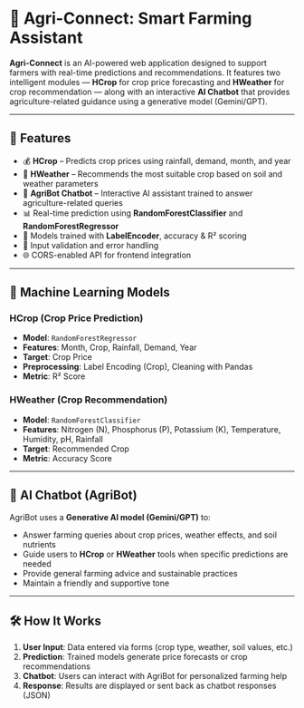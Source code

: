 # 🌾 Agri-Connect: Smart Farming Assistant

**Agri-Connect** is an AI-powered web application designed to support farmers with real-time predictions and recommendations. It features two intelligent modules — **HCrop** for crop price forecasting and **HWeather** for crop recommendation — along with an interactive **AI Chatbot** that provides agriculture-related guidance using a generative model (Gemini/GPT).

---

## 🚀 Features

- 💰 **HCrop** – Predicts crop prices using rainfall, demand, month, and year  
- 🌱 **HWeather** – Recommends the most suitable crop based on soil and weather parameters  
- 🤖 **AgriBot Chatbot** – Interactive AI assistant trained to answer agriculture-related queries  
- 📊 Real-time prediction using **RandomForestClassifier** and **RandomForestRegressor**  
- 🧠 Models trained with **LabelEncoder**, accuracy & R² scoring  
- 🔐 Input validation and error handling  
- 🌐 CORS-enabled API for frontend integration  

---

## 🧠 Machine Learning Models

### HCrop (Crop Price Prediction)
- **Model**: `RandomForestRegressor`
- **Features**: Month, Crop, Rainfall, Demand, Year
- **Target**: Crop Price  
- **Preprocessing**: Label Encoding (Crop), Cleaning with Pandas  
- **Metric**: R² Score

### HWeather (Crop Recommendation)
- **Model**: `RandomForestClassifier`
- **Features**: Nitrogen (N), Phosphorus (P), Potassium (K), Temperature, Humidity, pH, Rainfall  
- **Target**: Recommended Crop  
- **Metric**: Accuracy Score

---

## 🧠 AI Chatbot (AgriBot)

AgriBot uses a **Generative AI model (Gemini/GPT)** to:
- Answer farming queries about crop prices, weather effects, and soil nutrients  
- Guide users to **HCrop** or **HWeather** tools when specific predictions are needed  
- Provide general farming advice and sustainable practices  
- Maintain a friendly and supportive tone  

---

## 🛠 How It Works

1. **User Input**: Data entered via forms (crop type, weather, soil values, etc.)
2. **Prediction**: Trained models generate price forecasts or crop recommendations
3. **Chatbot**: Users can interact with AgriBot for personalized farming help
4. **Response**: Results are displayed or sent back as chatbot responses (JSON)


